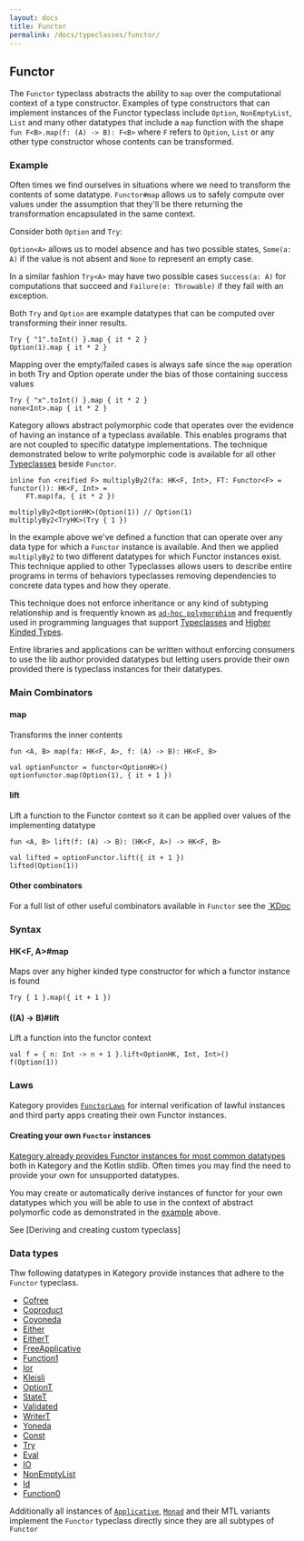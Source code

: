 ```yaml
---
layout: docs
title: Functor
permalink: /docs/typeclasses/functor/
---
```


## Functor

The `Functor` typeclass abstracts the ability to `map` over the computational context of a type constructor.
Examples of type constructors that can implement instances of the Functor typeclass include `Option`, `NonEmptyList`,
`List` and many other datatypes that include a `map` function with the shape `fun F<B>.map(f: (A) -> B): F<B>` where `F`
refers to `Option`, `List` or any other type constructor whose contents can be transformed.

### Example

Often times we find ourselves in situations where we need to transform the contents of some datatype. `Functor#map` allows
us to safely compute over values under the assumption that they'll be there returning the transformation encapsulated in the same context. 

Consider both `Option` and `Try`:

`Option<A>` allows us to model absence and has two possible states, `Some(a: A)` if the value is not absent and `None` to represent an empty case.

In a similar fashion `Try<A>` may have two possible cases `Success(a: A)` for computations that succeed and `Failure(e: Throwable)` if they fail with an exception.

Both `Try` and `Option` are example datatypes that can be computed over transforming their inner results.

```kotlin:ank
Try { "1".toInt() }.map { it * 2 }
Option(1).map { it * 2 }
```

Mapping over the empty/failed cases is always safe since the `map` operation in both Try and Option operate under the bias of those containing success values

```kotlin:ank
Try { "x".toInt() }.map { it * 2 }
none<Int>.map { it * 2 }
```

Kategory allows abstract polymorphic code that operates over the evidence of having an instance of a typeclass available. 
This enables programs that are not coupled to specific datatype implementations. 
The technique demonstrated below to write polymorphic code is available for all other [Typeclasses](/docs/typeclasses) beside `Functor`.

```kotlin:ank
inline fun <reified F> multiplyBy2(fa: HK<F, Int>, FT: Functor<F> = functor()): HK<F, Int> =
    FT.map(fa, { it * 2 })

multiplyBy2<OptionHK>(Option(1)) // Option(1)
multiplyBy2<TryHK>(Try { 1 })
``` 

In the example above we've defined a function that can operate over any data type for which a `Functor` instance is available.
And then we applied `multiplyBy2` to two different datatypes for which Functor instances exist.
This technique applied to other Typeclasses allows users to describe entire programs in terms of behaviors typeclasses removing
dependencies to concrete data types and how they operate.

This technique does not enforce inheritance or any kind of subtyping relationship and is frequently known as [`ad-hoc polymorphism`](https://en.wikipedia.org/wiki/Ad_hoc_polymorphism)
and frequently used in programming languages that support [Typeclasses](https://en.wikipedia.org/wiki/Type_class) and [Higher Kinded Types](https://en.wikipedia.org/wiki/Kind_(type_theory)).

Entire libraries and applications can be written without enforcing consumers to use the lib author provided datatypes but letting
users provide their own provided there is typeclass instances for their datatypes.

### Main Combinators

#### map

Transforms the inner contents

`fun <A, B> map(fa: HK<F, A>, f: (A) -> B): HK<F, B>`

```kotlin:ank
val optionFunctor = functor<OptionHK>()
optionfunctor.map(Option(1), { it + 1 })
```

#### lift

Lift a function to the Functor context so it can be applied over values of the implementing datatype

`fun <A, B> lift(f: (A) -> B): (HK<F, A>) -> HK<F, B>`

```kotlin:ank
val lifted = optionFunctor.lift({ it + 1 })
lifted(Option(1))
```

#### Other combinators

For a full list of other useful combinators available in `Functor` see the [`KDoc](/kdocs/typeclasses/functor)

### Syntax

#### HK<F, A>#map

Maps over any higher kinded type constructor for which a functor instance is found

```kotlin:ank
Try { 1 }.map({ it + 1 })
```

#### ((A) -> B)#lift

Lift a function into the functor context

```kotlin:ank
val f = { n: Int -> n + 1 }.lift<OptionHK, Int, Int>()
f(Option(1))
```


### Laws

Kategory provides [`FunctorLaws`](/docs/typeclasses/laws#functorlaws) for internal verification of lawful instances and third party apps creating their own Functor instances.

#### Creating your own `Functor` instances

[Kategory already provides Functor instances for most common datatypes](#datatypes) both in Kategory and the Kotlin stdlib. 
Often times you may find the need to provide your own for unsupported datatypes. 

You may create or automatically derive instances of functor for your own datatypes which you will be able to use in the context of abstract polymorfic code
as demonstrated in the [example](#example) above.

See [Deriving and creating custom typeclass]

### Data types

Thw following datatypes in Kategory provide instances that adhere to the `Functor` typeclass.

- [Cofree](/docs/datatypes/cofree) 
- [Coproduct](/docs/datatypes/coproduct)  
- [Coyoneda](/docs/datatypes/coyoneda)
- [Either](/docs/datatypes/either)
- [EitherT](/docs/datatypes/eitherT)
- [FreeApplicative](/docs/datatypes/FreeApplicative)
- [Function1](/docs/datatypes/Function1)
- [Ior](/docs/datatypes/Ior)
- [Kleisli](/docs/datatypes/Kleisli)
- [OptionT](/docs/datatypes/OptionT)
- [StateT](/docs/datatypes/StateT)
- [Validated](/docs/datatypes/Validated)
- [WriterT](/docs/datatypes/WriterT)
- [Yoneda](/docs/datatypes/Yoneda) 
- [Const](/docs/datatypes/Const)
- [Try](/docs/datatypes/Try)
- [Eval](/docs/datatypes/Eval)
- [IO](/docs/datatypes/IO)
- [NonEmptyList](/docs/datatypes/NonEmptyList)
- [Id](/docs/datatypes/Id)
- [Function0](/docs/datatypes/Function0)

Additionally all instances of [`Applicative`](/docs/typeclasses/applicative), [`Monad`](/docs/typeclasses/monad) and their MTL variants implement the `Functor` typeclass directly
since they are all subtypes of `Functor`